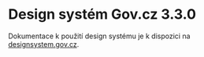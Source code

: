 # Design systém Gov.cz **3.3.0**

Dokumentace k použití design systému je k dispozici na [designsystem.gov.cz](https://designsystem.gov.cz).

